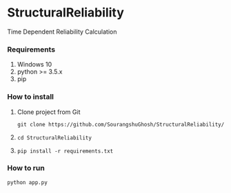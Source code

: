 # StructuralReliability
Time Dependent Reliability Calculation


### Requirements

1. Windows 10
2. python >= 3.5.x
3. pip

### How to install

1. Clone project from Git

    `git clone https://github.com/SourangshuGhosh/StructuralReliability/`

2. `cd StructuralReliability`

3. `pip install -r requirements.txt`

### How to run

`python app.py`
